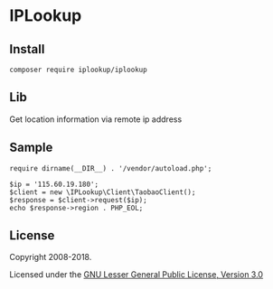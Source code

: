IPLookup
============

Install
-------
    composer require iplookup/iplookup

Lib
---
Get location information via remote ip address

Sample
------
    require dirname(__DIR__) . '/vendor/autoload.php';
    
    $ip = '115.60.19.180';
    $client = new \IPLookup\Client\TaobaoClient();
    $response = $client->request($ip);
    echo $response->region . PHP_EOL;
    
License
-------

Copyright 2008-2018.

Licensed under the [GNU Lesser General Public License, Version 3.0](https://www.gnu.org/licenses/lgpl.txt)